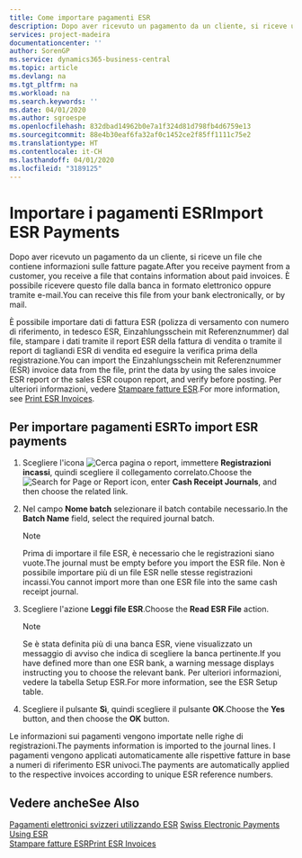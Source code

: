 ```yaml
---
title: Come importare pagamenti ESR
description: Dopo aver ricevuto un pagamento da un cliente, si riceve un file che contiene informazioni sulle fatture pagate. È possibile ricevere questo file dalla banca in formato elettronico oppure tramite e-mail.
services: project-madeira
documentationcenter: ''
author: SorenGP
ms.service: dynamics365-business-central
ms.topic: article
ms.devlang: na
ms.tgt_pltfrm: na
ms.workload: na
ms.search.keywords: ''
ms.date: 04/01/2020
ms.author: sgroespe
ms.openlocfilehash: 832dbad14962b0e7a1f324d81d798fb4d6759e13
ms.sourcegitcommit: 88e4b30eaf6fa32af0c1452ce2f85ff1111c75e2
ms.translationtype: HT
ms.contentlocale: it-CH
ms.lasthandoff: 04/01/2020
ms.locfileid: "3189125"
---
```

# <a name="import-esr-payments"></a><span data-ttu-id="db0e5-104">Importare i pagamenti ESR</span><span class="sxs-lookup"><span data-stu-id="db0e5-104">Import ESR Payments</span></span>
<span data-ttu-id="db0e5-105">Dopo aver ricevuto un pagamento da un cliente, si riceve un file che contiene informazioni sulle fatture pagate.</span><span class="sxs-lookup"><span data-stu-id="db0e5-105">After you receive payment from a customer, you receive a file that contains information about paid invoices.</span></span> <span data-ttu-id="db0e5-106">È possibile ricevere questo file dalla banca in formato elettronico oppure tramite e-mail.</span><span class="sxs-lookup"><span data-stu-id="db0e5-106">You can receive this file from your bank electronically, or by mail.</span></span>  

<span data-ttu-id="db0e5-107">È possibile importare dati di fattura ESR (polizza di versamento con numero di riferimento, in tedesco ESR, Einzahlungsschein mit Referenznummer) dal file, stampare i dati tramite il report ESR della fattura di vendita o tramite il report di tagliandi ESR di vendita ed eseguire la verifica prima della registrazione.</span><span class="sxs-lookup"><span data-stu-id="db0e5-107">You can import the Einzahlungsschein mit Referenznummer (ESR) invoice data from the file, print the data by using the sales invoice ESR report or the sales ESR coupon report, and verify before posting.</span></span> <span data-ttu-id="db0e5-108">Per ulteriori informazioni, vedere [Stampare fatture ESR](how-to-print-esr-invoices.md).</span><span class="sxs-lookup"><span data-stu-id="db0e5-108">For more information, see [Print ESR Invoices](how-to-print-esr-invoices.md).</span></span>  

## <a name="to-import-esr-payments"></a><span data-ttu-id="db0e5-109">Per importare pagamenti ESR</span><span class="sxs-lookup"><span data-stu-id="db0e5-109">To import ESR payments</span></span>  

1.  <span data-ttu-id="db0e5-110">Scegliere l'icona ![Cerca pagina o report](../../media/ui-search/search_small.png "Icona della funzionalità Cerca pagina o report"), immettere **Registrazioni incassi**, quindi scegliere il collegamento correlato.</span><span class="sxs-lookup"><span data-stu-id="db0e5-110">Choose the ![Search for Page or Report](../../media/ui-search/search_small.png "Search for Page or Report icon") icon, enter **Cash Receipt Journals**, and then choose the related link.</span></span>  
2.  <span data-ttu-id="db0e5-111">Nel campo **Nome batch** selezionare il batch contabile necessario.</span><span class="sxs-lookup"><span data-stu-id="db0e5-111">In the **Batch Name** field, select the required journal batch.</span></span>  

    > [!NOTE]  
    >  <span data-ttu-id="db0e5-112">Prima di importare il file ESR, è necessario che le registrazioni siano vuote.</span><span class="sxs-lookup"><span data-stu-id="db0e5-112">The journal must be empty before you import the ESR file.</span></span> <span data-ttu-id="db0e5-113">Non è possibile importare più di un file ESR nelle stesse registrazioni incassi.</span><span class="sxs-lookup"><span data-stu-id="db0e5-113">You cannot import more than one ESR file into the same cash receipt journal.</span></span>  

3.  <span data-ttu-id="db0e5-114">Scegliere l'azione **Leggi file ESR**.</span><span class="sxs-lookup"><span data-stu-id="db0e5-114">Choose the **Read ESR File** action.</span></span>  

    > [!NOTE]  
    >  <span data-ttu-id="db0e5-115">Se è stata definita più di una banca ESR, viene visualizzato un messaggio di avviso che indica di scegliere la banca pertinente.</span><span class="sxs-lookup"><span data-stu-id="db0e5-115">If you have defined more than one ESR bank, a warning message displays instructing you to choose the relevant bank.</span></span> <span data-ttu-id="db0e5-116">Per ulteriori informazioni, vedere la tabella Setup ESR.</span><span class="sxs-lookup"><span data-stu-id="db0e5-116">For more information, see the ESR Setup table.</span></span>  

4.  <span data-ttu-id="db0e5-117">Scegliere il pulsante **Sì**, quindi scegliere il pulsante **OK**.</span><span class="sxs-lookup"><span data-stu-id="db0e5-117">Choose the **Yes** button, and then choose the **OK** button.</span></span>  

<span data-ttu-id="db0e5-118">Le informazioni sui pagamenti vengono importate nelle righe di registrazioni.</span><span class="sxs-lookup"><span data-stu-id="db0e5-118">The payments information is imported to the journal lines.</span></span> <span data-ttu-id="db0e5-119">I pagamenti vengono applicati automaticamente alle rispettive fatture in base a numeri di riferimento ESR univoci.</span><span class="sxs-lookup"><span data-stu-id="db0e5-119">The payments are automatically applied to the respective invoices according to unique ESR reference numbers.</span></span>  

## <a name="see-also"></a><span data-ttu-id="db0e5-120">Vedere anche</span><span class="sxs-lookup"><span data-stu-id="db0e5-120">See Also</span></span>  
 <span data-ttu-id="db0e5-121">[Pagamenti elettronici svizzeri utilizzando ESR](swiss-electronic-payments-using-esr.md) </span><span class="sxs-lookup"><span data-stu-id="db0e5-121">[Swiss Electronic Payments Using ESR](swiss-electronic-payments-using-esr.md) </span></span>  
 [<span data-ttu-id="db0e5-122">Stampare fatture ESR</span><span class="sxs-lookup"><span data-stu-id="db0e5-122">Print ESR Invoices</span></span>](how-to-print-esr-invoices.md)
